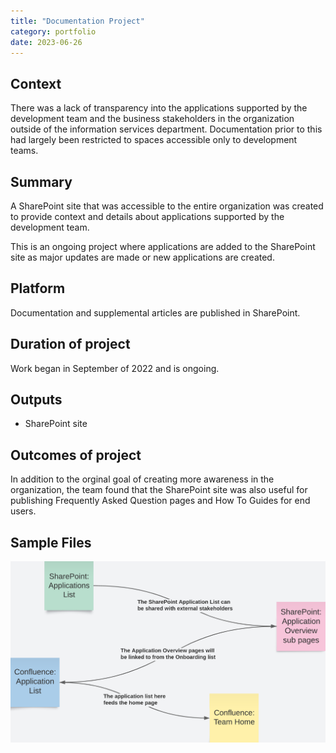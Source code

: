 ```yaml
---
title: "Documentation Project"
category: portfolio
date: 2023-06-26
---
```


## Context

There was a lack of transparency into the applications supported by the development team and the business stakeholders in the organization outside of the information services department. Documentation prior to this had largely been restricted to spaces accessible only to development teams.

## Summary

A SharePoint site that was accessible to the entire organization was created to provide context and details about applications supported by the development team.

This is an ongoing project where applications are added to the SharePoint site as major updates are made or new applications are created.

## Platform

Documentation and supplemental articles are published in SharePoint.

## Duration of project

Work began in September of 2022 and is ongoing.

## Outputs

- SharePoint site

## Outcomes of project

In addition to the orginal goal of creating more awareness in the organization, the team found that the SharePoint site was also useful for publishing Frequently Asked Question pages and How To Guides for end users.

## Sample Files

![Spaghetti Diagram](/assets/img/documentation-project-spaghetti-diagram.png)